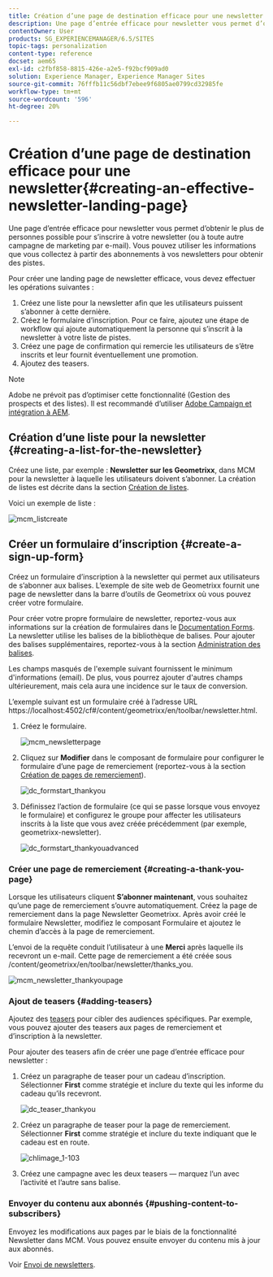 ```yaml
---
title: Création d’une page de destination efficace pour une newsletter
description: Une page d’entrée efficace pour newsletter vous permet d’obtenir le plus de personnes possible pour s’inscrire à votre newsletter (ou à toute autre campagne de marketing par e-mail). Vous pouvez utiliser les informations que vous collectez à partir des abonnements à vos newsletters pour obtenir des pistes.
contentOwner: User
products: SG_EXPERIENCEMANAGER/6.5/SITES
topic-tags: personalization
content-type: reference
docset: aem65
exl-id: c2fbf858-8815-426e-a2e5-f92bcf909ad0
solution: Experience Manager, Experience Manager Sites
source-git-commit: 76fffb11c56dbf7ebee9f6805ae0799cd32985fe
workflow-type: tm+mt
source-wordcount: '596'
ht-degree: 20%

---
```


# Création d’une page de destination efficace pour une newsletter{#creating-an-effective-newsletter-landing-page}

Une page d’entrée efficace pour newsletter vous permet d’obtenir le plus de personnes possible pour s’inscrire à votre newsletter (ou à toute autre campagne de marketing par e-mail). Vous pouvez utiliser les informations que vous collectez à partir des abonnements à vos newsletters pour obtenir des pistes.

Pour créer une landing page de newsletter efficace, vous devez effectuer les opérations suivantes :

1. Créez une liste pour la newsletter afin que les utilisateurs puissent s’abonner à cette dernière.
1. Créez le formulaire d’inscription. Pour ce faire, ajoutez une étape de workflow qui ajoute automatiquement la personne qui s’inscrit à la newsletter à votre liste de pistes.
1. Créez une page de confirmation qui remercie les utilisateurs de s’être inscrits et leur fournit éventuellement une promotion.
1. Ajoutez des teasers.

>[!NOTE]
>
>Adobe ne prévoit pas d’optimiser cette fonctionnalité (Gestion des prospects et des listes).
>Il est recommandé d’utiliser [Adobe Campaign et intégration à AEM](/help/sites-administering/campaign.md).

## Création d’une liste pour la newsletter {#creating-a-list-for-the-newsletter}

Créez une liste, par exemple : **Newsletter sur les Geometrixx**, dans MCM pour la newsletter à laquelle les utilisateurs doivent s’abonner. La création de listes est décrite dans la section [Création de listes](/help/sites-classic-ui-authoring/classic-personalization-campaigns.md#creatingnewlists). 

Voici un exemple de liste :

![mcm_listcreate](assets/mcm_listcreate.png)

## Créer un formulaire d’inscription {#create-a-sign-up-form}

Créez un formulaire d’inscription à la newsletter qui permet aux utilisateurs de s’abonner aux balises. L’exemple de site web de Geometrixx fournit une page de newsletter dans la barre d’outils de Geometrixx où vous pouvez créer votre formulaire.

Pour créer votre propre formulaire de newsletter, reportez-vous aux informations sur la création de formulaires dans le [Documentation Forms](/help/sites-authoring/default-components.md#form). La newsletter utilise les balises de la bibliothèque de balises. Pour ajouter des balises supplémentaires, reportez-vous à la section [Administration des balises](/help/sites-authoring/tags.md#tagadministration).

Les champs masqués de l&#39;exemple suivant fournissent le minimum d&#39;informations (email). De plus, vous pourrez ajouter d&#39;autres champs ultérieurement, mais cela aura une incidence sur le taux de conversion.

L’exemple suivant est un formulaire créé à l’adresse URL https://localhost:4502/cf#/content/geometrixx/en/toolbar/newsletter.html.

1. Créez le formulaire.

   ![mcm_newsletterpage](assets/mcm_newsletterpage.png)

1. Cliquez sur **Modifier** dans le composant de formulaire pour configurer le formulaire d’une page de remerciement (reportez-vous à la section [Création de pages de remerciement](#creating-a-thank-you-page)).

   ![dc_formstart_thankyou](assets/dc_formstart_thankyou.png)

1. Définissez l’action de formulaire (ce qui se passe lorsque vous envoyez le formulaire) et configurez le groupe pour affecter les utilisateurs inscrits à la liste que vous avez créée précédemment (par exemple, geometrixx-newsletter).

   ![dc_formstart_thankyouadvanced](assets/dc_formstart_thankyouadvanced.png)

### Créer une page de remerciement {#creating-a-thank-you-page}

Lorsque les utilisateurs cliquent **S’abonner maintenant**, vous souhaitez qu’une page de remerciement s’ouvre automatiquement. Créez la page de remerciement dans la page Newsletter Geometrixx. Après avoir créé le formulaire Newsletter, modifiez le composant Formulaire et ajoutez le chemin d’accès à la page de remerciement.

L’envoi de la requête conduit l’utilisateur à une **Merci** après laquelle ils recevront un e-mail. Cette page de remerciement a été créée sous /content/geometrixx/en/toolbar/newsletter/thanks_you.

![mcm_newsletter_thankyoupage](assets/mcm_newsletter_thankyoupage.png)

### Ajout de teasers {#adding-teasers}

Ajoutez des [teasers](/help/sites-classic-ui-authoring/classic-personalization-campaigns.md#teasers) pour cibler des audiences spécifiques. Par exemple, vous pouvez ajouter des teasers aux pages de remerciement et d’inscription à la newsletter.

Pour ajouter des teasers afin de créer une page d’entrée efficace pour newsletter :

1. Créez un paragraphe de teaser pour un cadeau d’inscription. Sélectionner **First** comme stratégie et inclure du texte qui les informe du cadeau qu’ils recevront.

   ![dc_teaser_thankyou](assets/dc_teaser_thankyou.png)

1. Créez un paragraphe de teaser pour la page de remerciement. Sélectionner **First** comme stratégie et inclure du texte indiquant que le cadeau est en route.

   ![chlimage_1-103](assets/chlimage_1-103.png)

1. Créez une campagne avec les deux teasers — marquez l’un avec l’activité et l’autre sans balise.

### Envoyer du contenu aux abonnés {#pushing-content-to-subscribers}

Envoyez les modifications aux pages par le biais de la fonctionnalité Newsletter dans MCM. Vous pouvez ensuite envoyer du contenu mis à jour aux abonnés.

Voir [Envoi de newsletters](/help/sites-classic-ui-authoring/classic-personalization-campaigns.md#newsletters).
